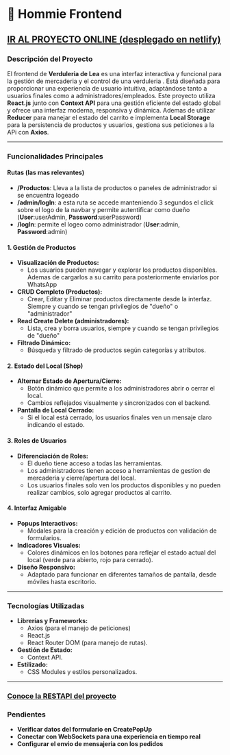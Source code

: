 # :tomato: Hommie Frontend

## [IR AL PROYECTO ONLINE (desplegado en netlify)](https://brilliant-conkies-4ca1b8.netlify.app/)

### Descripción del Proyecto

El frontend de **Verduleria de Lea** es una interfaz interactiva y funcional para la gestión de mercaderia y el control de una verduleria . Está diseñada para proporcionar una experiencia de usuario intuitiva, adaptándose tanto a usuarios finales como a administradores/empleados. Este proyecto utiliza **React.js** junto con **Context API** para una gestión eficiente del estado global y ofrece una interfaz moderna, responsiva y dinámica. Ademas de utilizar **Reducer** para manejar el estado del carrito e implementa **Local Storage** para la persistencia de productos y usuarios, gestiona sus peticiones a la APi
con **Axios**.

---

### Funcionalidades Principales

#### Rutas (las mas relevantes)

- **/Productos**: Lleva a la lista de productos o paneles de administrador si se encuentra logeado
- **/admin/logIn**: a esta ruta se accede manteniendo 3 segundos el click sobre el logo de la navbar y permite autentificar como dueño (**User**:userAdmin, **Password**:userPassword)
- **/logIn**: permite el logeo como administrador (**User**:admin, **Password**:admin)

#### **1. Gestión de Productos**

- **Visualización de Productos:**
  - Los usuarios pueden navegar y explorar los productos disponibles. Ademas de cargarlos a su carrito para posteriormente enviarlos por WhatsApp
- **CRUD Completo (Productos):**
  - Crear, Editar y Eliminar productos directamente desde la interfaz. Siempre y cuando se tengan privilegios de "dueño" o "administrador"
- **Read Create Delete (administradores):**
  - Lista, crea y borra usuarios, siempre y cuando se tengan privilegios de "dueño"
- **Filtrado Dinámico:**
  - Búsqueda y filtrado de productos según categorías y atributos.

#### **2. Estado del Local (Shop)**

- **Alternar Estado de Apertura/Cierre:**
  - Botón dinámico que permite a los administradores abrir o cerrar el local.
  - Cambios reflejados visualmente y sincronizados con el backend.
- **Pantalla de Local Cerrado:**
  - Si el local está cerrado, los usuarios finales ven un mensaje claro indicando el estado.

#### **3. Roles de Usuarios**

- **Diferenciación de Roles:**
  - El dueño tiene acceso a todas las herramientas.
  - Los administradores tienen acceso a herramientas de gestion de mercaderia y cierre/apertura del local.
  - Los usuarios finales solo ven los productos disponibles y no pueden realizar cambios, solo agregar productos al carrito.

#### **4. Interfaz Amigable**

- **Popups Interactivos:**
  - Modales para la creación y edición de productos con validación de formularios.
- **Indicadores Visuales:**
  - Colores dinámicos en los botones para reflejar el estado actual del local (verde para abierto, rojo para cerrado).
- **Diseño Responsivo:**
  - Adaptado para funcionar en diferentes tamaños de pantalla, desde móviles hasta escritorio.

---

### Tecnologías Utilizadas

- **Librerías y Frameworks:**
  - Axios (para el manejo de peticiones)
  - React.js
  - React Router DOM (para manejo de rutas).
- **Gestión de Estado:**
  - Context API.
- **Estilizado:**
  - CSS Modules y estilos personalizados.

---

### [Conoce la RESTAPI del proyecto](https://github.com/Leandroidev/verduleria-RestApi)

### Pendientes

- **Verificar datos del formulario en CreatePopUp**
- **Conectar con WebSockets para una experiencia en tiempo real**
- **Configurar el envio de mensajeria con los pedidos**
